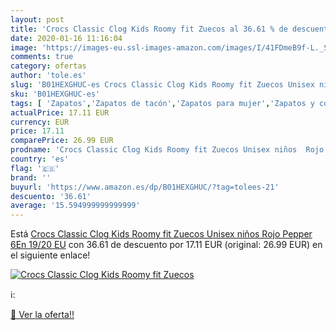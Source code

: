 ```yaml
---
layout: post
title: 'Crocs Classic Clog Kids Roomy fit Zuecos al 36.61 % de descuento'
date: 2020-01-16 11:16:04
image: 'https://images-eu.ssl-images-amazon.com/images/I/41FDmeB9f-L._SL400_.jpg'
comments: true
category: ofertas
author: 'tole.es'
slug: 'B01HEXGHUC-es Crocs Classic Clog Kids Roomy fit Zuecos Unisex niños Rojo...'
sku: 'B01HEXGHUC-es'
tags: [ 'Zapatos','Zapatos de tacón','Zapatos para mujer','Zapatos y complementos','zuecos', ]
actualPrice: 17.11 EUR
currency: EUR
price: 17.11
comparePrice: 26.99 EUR
prodname: 'Crocs Classic Clog Kids Roomy fit Zuecos Unisex niños  Rojo  Pepper 6En   19/20 EU'
country: 'es'
flag: '🇪🇸'
brand: ''
buyurl: 'https://www.amazon.es/dp/B01HEXGHUC/?tag=tolees-21'
descuento: '36.61'
average: '15.594999999999999'
---
```


Está [Crocs Classic Clog Kids Roomy fit Zuecos Unisex niños  Rojo  Pepper 6En   19/20 EU](https://www.amazon.es/dp/B01HEXGHUC/?tag=tolees-21) con 36.61 de descuento por 17.11 EUR (original: 26.99 EUR) en el siguiente enlace!

[![Crocs Classic Clog Kids Roomy fit Zuecos](https://images-eu.ssl-images-amazon.com/images/I/41FDmeB9f-L._SL400_.jpg)](https://www.amazon.es/dp/B01HEXGHUC/?tag=tolees-21)

ℹ️:


[🛒 Ver la oferta!!](https://www.amazon.es/dp/B01HEXGHUC/?tag=tolees-21)
